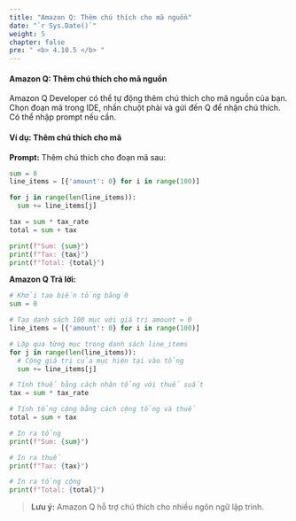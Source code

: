 ```yaml
---
title: "Amazon Q: Thêm chú thích cho mã nguồn"
date: "`r Sys.Date()`"
weight: 5
chapter: false
pre: " <b> 4.10.5 </b> "
---
```


#### Amazon Q: Thêm chú thích cho mã nguồn

Amazon Q Developer có thể tự động thêm chú thích cho mã nguồn của bạn. Chọn đoạn mã trong IDE, nhấn chuột phải và gửi đến Q để nhận chú thích. Có thể nhập prompt nếu cần.

#### Ví dụ: Thêm chú thích cho mã
**Prompt:**
Thêm chú thích cho đoạn mã sau:
```python
sum = 0
line_items = [{'amount': 0} for i in range(100)]

for j in range(len(line_items)):
  sum += line_items[j]

tax = sum * tax_rate
total = sum + tax  

print(f"Sum: {sum}")
print(f"Tax: {tax}")
print(f"Total: {total}")
```

**Amazon Q Trả lời:**
```python
# Khởi tạo biến tổng bằng 0 
sum = 0

# Tạo danh sách 100 mục với giá trị amount = 0
line_items = [{'amount': 0} for i in range(100)]

# Lặp qua từng mục trong danh sách line_items
for j in range(len(line_items)):
  # Cộng giá trị của mục hiện tại vào tổng
  sum += line_items[j]

# Tính thuế bằng cách nhân tổng với thuế suất
tax = sum * tax_rate  

# Tính tổng cộng bằng cách cộng tổng và thuế
total = sum + tax

# In ra tổng
print(f"Sum: {sum}")

# In ra thuế
print(f"Tax: {tax}") 

# In ra tổng cộng
print(f"Total: {total}")
```

> **Lưu ý:** Amazon Q hỗ trợ chú thích cho nhiều ngôn ngữ lập trình.